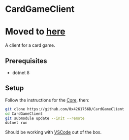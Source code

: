 # CardGameClient

# Moved to [here](https://github.com/0x4261756DCardGame)

A client for a card game.

## Prerequisites
* dotnet 8

## Setup
Follow the instructions for the [Core](https://github.com/0x4261756D/CardGameCore), then:
```bash
git clone https://github.com/0x4261756D/CardGameClient
cd CardGameClient
git submodule update --init --remote
dotnet run
```
Should be working with [VSCode](https://vscodium.com/) out of the box.
